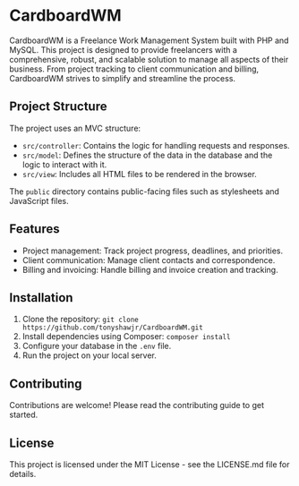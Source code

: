 # CardboardWM

CardboardWM is a Freelance Work Management System built with PHP and MySQL. This project is designed to provide freelancers with a comprehensive, robust, and scalable solution to manage all aspects of their business. From project tracking to client communication and billing, CardboardWM strives to simplify and streamline the process.

## Project Structure

The project uses an MVC structure:

- `src/controller`: Contains the logic for handling requests and responses.
- `src/model`: Defines the structure of the data in the database and the logic to interact with it.
- `src/view`: Includes all HTML files to be rendered in the browser.

The `public` directory contains public-facing files such as stylesheets and JavaScript files.

## Features

- Project management: Track project progress, deadlines, and priorities.
- Client communication: Manage client contacts and correspondence.
- Billing and invoicing: Handle billing and invoice creation and tracking.

## Installation

1. Clone the repository: `git clone https://github.com/tonyshawjr/CardboardWM.git`
2. Install dependencies using Composer: `composer install`
3. Configure your database in the `.env` file.
4. Run the project on your local server.

## Contributing

Contributions are welcome! Please read the contributing guide to get started.

## License

This project is licensed under the MIT License - see the LICENSE.md file for details.
